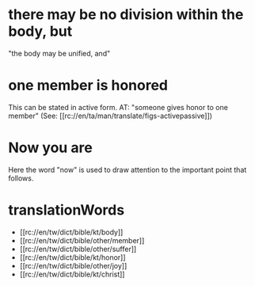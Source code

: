 # there may be no division within the body, but

"the body may be unified, and"

# one member is honored

This can be stated in active form. AT: "someone gives honor to one member" (See: [[rc://en/ta/man/translate/figs-activepassive]])

# Now you are

Here the word "now" is used to draw attention to the important point that follows.

# translationWords

* [[rc://en/tw/dict/bible/kt/body]]
* [[rc://en/tw/dict/bible/other/member]]
* [[rc://en/tw/dict/bible/other/suffer]]
* [[rc://en/tw/dict/bible/kt/honor]]
* [[rc://en/tw/dict/bible/other/joy]]
* [[rc://en/tw/dict/bible/kt/christ]]